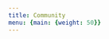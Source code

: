 ```yaml
---
title: Community
menu: {main: {weight: 50}}
---
```


<!--add blocks of content here to add more sections to the community page -->
